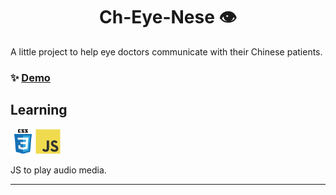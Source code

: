 <h1 align="center">Ch-Eye-Nese 👁️ </h1>
<p>
</p>

A little project to help eye doctors communicate with their Chinese patients.

### ✨ [Demo](https://weepotty.github.io/chinese/)

## Learning

<img src="https://raw.githubusercontent.com/devicons/devicon/master/icons/css3/css3-original-wordmark.svg" alt="css3" width="40" height="40"/><img src="https://raw.githubusercontent.com/devicons/devicon/master/icons/javascript/javascript-original.svg" alt="javascript" width="40" height="40"/>

JS to play audio media.

---
